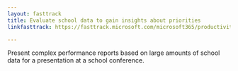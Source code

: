 ```yaml
---
layout: fasttrack
title: Evaluate school data to gain insights about priorities
linkfasttrack: https://fasttrack.microsoft.com/microsoft365/productivitylibrary/Evaluate-school-data-to-gain-insights-about-priorities 

---
```

Present complex performance reports based on large amounts of school data for a presentation at a school conference.